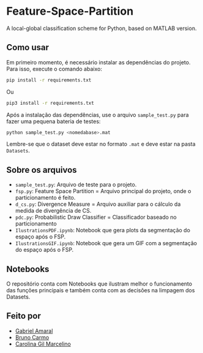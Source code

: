 # Feature-Space-Partition
A local-global classification scheme for Python, based on MATLAB version.

## Como usar
Em primeiro momento, é necessário instalar as dependências do projeto. Para isso, execute o comando abaixo:
```bash
pip install -r requirements.txt
```
Ou
```bash
pip3 install -r requirements.txt
```

Após a instalação das dependências, use o arquivo `sample_test.py` para fazer uma pequena bateria de testes:
```bash 
python sample_test.py <nomedabase>.mat
```
Lembre-se que o dataset deve estar no formato `.mat` e deve estar na pasta `Datasets`.

## Sobre os arquivos
- `sample_test.py`: Arquivo de teste para o projeto.
- `fsp.py`: Feature Space Partition = Arquivo principal do projeto, onde o particionamento é feito.
- `d_cs.py`: Divergence Measure = Arquivo auxiliar para o cálculo da medida de divergência de CS.
- `pdc.py`: Probabilistic Draw Classifier = Classificador baseado no particionamento
- `IlustrationsPDF.ipynb`: Notebook que gera plots da segmentação do espaço após o FSP.
- `IlustrationsGIF.ipynb`: Notebook que gera um GIF com a segmentação do espaço após o FSP.

## Notebooks
O repositório conta com Notebooks que ilustram melhor o funcionamento das funções principais e também conta com as decisões na limpagem dos Datasets.



## Feito por
- [Gabriel Amaral](https://github.com/amaral220x)
- [Bruno Carmo](https://la.mathworks.com/matlabcentral/profile/authors/7908674)
- [Carolina Gil Marcelino](https://www.mathworks.com/matlabcentral/fileexchange/112245-feature-space-partition-fsp)
